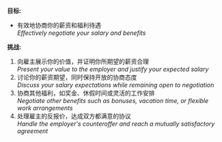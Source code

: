 **目标:**
- 有效地协商你的薪资和福利待遇  
  *Effectively negotiate your salary and benefits*

**挑战:**
1. 向雇主展示你的价值，并证明你所期望的薪资合理  
   *Present your value to the employer and justify your expected salary*
2. 讨论你的薪资期望，同时保持开放的协商态度  
   *Discuss your salary expectations while remaining open to negotiation*
3. 协商其他福利，如奖金、休假时间或灵活的工作安排  
   *Negotiate other benefits such as bonuses, vacation time, or flexible work arrangements*
4. 处理雇主的反报价，达成双方都满意的协议  
   *Handle the employer's counteroffer and reach a mutually satisfactory agreement*